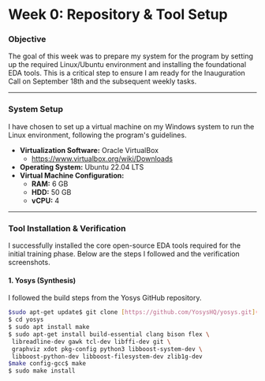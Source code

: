 # Week 0: Repository & Tool Setup

### **Objective**

The goal of this week was to prepare my system for the program by setting up the required Linux/Ubuntu environment and installing the foundational EDA tools. This is a critical step to ensure I am ready for the Inauguration Call on September 18th and the subsequent weekly tasks.

---

### **System Setup**

I have chosen to set up a virtual machine on my Windows system to run the Linux environment, following the program's guidelines.

-   **Virtualization Software:** Oracle VirtualBox
    -   <https://www.virtualbox.org/wiki/Downloads>
-   **Operating System:** Ubuntu 22.04 LTS
-   **Virtual Machine Configuration:**
    -   **RAM:** 6 GB
    -   **HDD:** 50 GB
    -   **vCPU:** 4

---

### **Tool Installation & Verification**

I successfully installed the core open-source EDA tools required for the initial training phase. Below are the steps I followed and the verification screenshots.

#### **1. Yosys (Synthesis)**

I followed the build steps from the Yosys GitHub repository.

```bash
$sudo apt-get update$ git clone [https://github.com/YosysHQ/yosys.git](https://github.com/YosysHQ/yosys.git)
$ cd yosys
$ sudo apt install make
$ sudo apt-get install build-essential clang bison flex \
 libreadline-dev gawk tcl-dev libffi-dev git \
 graphviz xdot pkg-config python3 libboost-system-dev \
 libboost-python-dev libboost-filesystem-dev zlib1g-dev
$make config-gcc$ make
$ sudo make install
